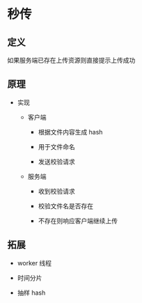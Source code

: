 # 秒传

## 定义

如果服务端已存在上传资源则直接提示上传成功

## 原理

- 实现

   - 客户端

      - 根据文件内容生成 hash

      - 用于文件命名

      - 发送校验请求

   - 服务端

      - 收到校验请求

      - 校验文件名是否存在

      - 不存在则响应客户端继续上传

## 拓展

- worker 线程

- 时间分片

- 抽样 hash